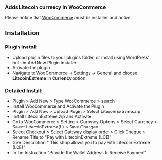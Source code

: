 ### Adds Litecoin currency in WooCommerce ###

Please notice that [WooCommerce](http://wordpress.org/extend/plugins/woocommerce/) must be installed and active.

## Installation ##

### Plugin Install: ###

* Upload plugin files to your plugins folder, or install using WordPress' built-in Add New Plugin installer
* Activate the plugin
* Navigate to WooCommerce -> Settings -> General and choose **LitecoinExtreme** in **Currency** option.


### Detailed Install: ###

* Plugin > Add New > Type WooCommerce > search
* Install WooCommerce and Activate the Plugin
* Plugin > Add New > Upload Plugin > Select LitecoinExtreme.zip
* Install LitecoinExtreme.zip and Activate
* Go to WooCommerce > Setting > Currency Options > Select Currency > Select LitecoinExtreme(L) > Save Changes
* Select Checkout > Select Gateway display order > Click Cheque > Rename Title to "Pay with LitecoinExtreme (LCE)"
* Give Description " This shop allows you to pay with Litecoin Extreme (LCE)"
* In the Instruction "Provide the Wallet Address to Receive Payment"

